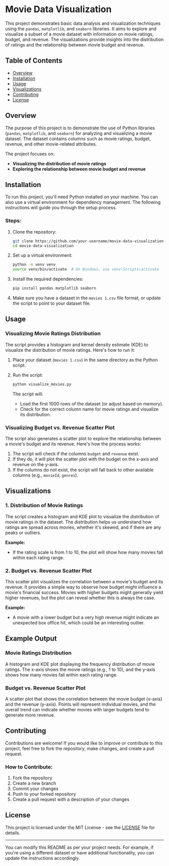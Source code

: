 
# Movie Data Visualization

This project demonstrates basic data analysis and visualization techniques using the `pandas`, `matplotlib`, and `seaborn` libraries. It aims to explore and visualize a subset of a movie dataset with information on movie ratings, budget, and revenue. The visualizations provide insights into the distribution of ratings and the relationship between movie budget and revenue.

## Table of Contents

* [Overview](#overview)
* [Installation](#installation)
* [Usage](#usage)
* [Visualizations](#visualizations)
* [Contributing](#contributing)
* [License](#license)

## Overview

The purpose of this project is to demonstrate the use of Python libraries (`pandas`, `matplotlib`, and `seaborn`) for analyzing and visualizing a movie dataset. The dataset contains columns such as movie ratings, budget, revenue, and other movie-related attributes.

The project focuses on:

* **Visualizing the distribution of movie ratings**
* **Exploring the relationship between movie budget and revenue**

## Installation

To run this project, you'll need Python installed on your machine. You can also use a virtual environment for dependency management. The following instructions will guide you through the setup process.

### Steps:

1. Clone the repository:

   ```bash
   git clone https://github.com/your-username/movie-data-visualization.git
   cd movie-data-visualization
   ```

2. Set up a virtual environment:

   ```bash
   python -m venv venv
   source venv/bin/activate  # On Windows, use venv\Scripts\activate
   ```

3. Install the required dependencies:

   ```bash
   pip install pandas matplotlib seaborn
   ```

4. Make sure you have a dataset in the `movies 1.csv` file format, or update the script to point to your dataset file.

## Usage

### Visualizing Movie Ratings Distribution

The script provides a histogram and kernel density estimate (KDE) to visualize the distribution of movie ratings. Here's how to run it:

1. Place your dataset (`movies 1.csv`) in the same directory as the Python script.
2. Run the script:

   ```bash
   python visualize_movies.py
   ```

   The script will:

   * Load the first 1000 rows of the dataset (or adjust based on memory).
   * Check for the correct column name for movie ratings and visualize its distribution.

### Visualizing Budget vs. Revenue Scatter Plot

The script also generates a scatter plot to explore the relationship between a movie's budget and its revenue. Here's how the process works:

1. The script will check if the columns `budget` and `revenue` exist.
2. If they do, it will plot the scatter plot with the budget on the x-axis and revenue on the y-axis.
3. If the columns do not exist, the script will fall back to other available columns (e.g., `movieId`, `genres`).

## Visualizations

### 1. **Distribution of Movie Ratings**

The script creates a histogram and KDE plot to visualize the distribution of movie ratings in the dataset. The distribution helps us understand how ratings are spread across movies, whether it's skewed, and if there are any peaks or outliers.

**Example:**

* If the rating scale is from 1 to 10, the plot will show how many movies fall within each rating range.

### 2. **Budget vs. Revenue Scatter Plot**

This scatter plot visualizes the correlation between a movie's budget and its revenue. It provides a simple way to observe how budget might influence a movie's financial success. Movies with higher budgets might generally yield higher revenues, but the plot can reveal whether this is always the case.

**Example:**

* A movie with a lower budget but a very high revenue might indicate an unexpected box office hit, which could be an interesting outlier.

## Example Output

### Movie Ratings Distribution

A histogram and KDE plot displaying the frequency distribution of movie ratings. The x-axis shows the movie ratings (e.g., 1 to 10), and the y-axis shows how many movies fall within each rating range.

### Budget vs. Revenue Scatter Plot

A scatter plot that shows the correlation between the movie budget (x-axis) and the revenue (y-axis). Points will represent individual movies, and the overall trend can indicate whether movies with larger budgets tend to generate more revenue.

## Contributing

Contributions are welcome! If you would like to improve or contribute to this project, feel free to fork the repository, make changes, and create a pull request.

### How to Contribute:

1. Fork the repository
2. Create a new branch
3. Commit your changes
4. Push to your forked repository
5. Create a pull request with a description of your changes

## License

This project is licensed under the MIT License - see the [LICENSE](LICENSE) file for details.

---

You can modify this README as per your project needs. For example, if you're using a different dataset or have additional functionality, you can update the instructions accordingly.
